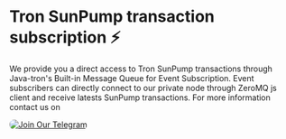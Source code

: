 # Tron SunPump transaction subscription ⚡️

We provide you a direct access to Tron SunPump transactions through Java-tron's Built-in Message Queue for Event Subscription.  Event subscribers can directly connect to our private node through ZeroMQ js client and receive latests SunPump transactions. For more information contact us on

 <a href="https://t.me/theltx">
        <img style="border-radius: 8px;" src="https://img.shields.io/badge/Get_Access-On_Telegram-%232CA5E0?style=for-the-badge&logo=telegram&logoColor=white" alt="Join Our Telegram">
    </a>
